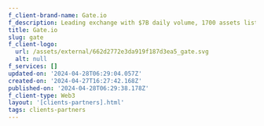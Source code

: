 ```yaml
---
f_client-brand-name: Gate.io
f_description: Leading exchange with $7B daily volume, 1700 assets listed, 14M users
title: Gate.io
slug: gate
f_client-logo:
  url: /assets/external/662d2772e3da919f187d3ea5_gate.svg
  alt: null
f_services: []
updated-on: '2024-04-28T06:29:04.057Z'
created-on: '2024-04-27T16:27:42.168Z'
published-on: '2024-04-28T06:29:38.178Z'
f_client-type: Web3
layout: '[clients-partners].html'
tags: clients-partners
---
```



